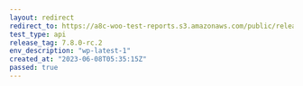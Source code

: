 ```yaml
---
layout: redirect
redirect_to: https://a8c-woo-test-reports.s3.amazonaws.com/public/release/7.8.0-rc.2/wp-latest-1/api/index.html
test_type: api
release_tag: 7.8.0-rc.2
env_description: "wp-latest-1"
created_at: "2023-06-08T05:35:15Z"
passed: true
---
```


